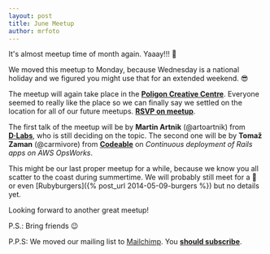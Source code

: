 ```yaml
---
layout: post
title: June Meetup
author: mrfoto
---
```


It's almost meetup time of month again. Yaaay!!! :tada:

We moved this meetup to Monday, because Wednesday is a national holiday and we figured you might use that for an extended weekend. :sunglasses:

The meetup will again take place in the [**Poligon Creative Centre**](http://www.poligon.si/). Everyone seemed to really like the place so we can finally say we settled on the location for all of our future meetups. [**RSVP on meetup**](http://www.meetup.com/RubySlovenia/events/188424902/).

The first talk of the meetup will be by **Martin Artnik** (@artoartnik) from [**D·Labs**](http://dlabs.si/), who is still deciding on the topic. The second one will be by **Tomaž Zaman** (@carmivore) from [**Codeable**](https://codeable.io/) on *Continuous deployment of Rails apps on AWS OpsWorks*.

This might be our last proper meetup for a while, because we know you all scatter to the coast during summertime. We will probably still meet for a :beer: or even [Rubyburgers]({% post_url 2014-05-09-burgers %}) but no details yet.

Looking forward to another great meetup!

P.S.: Bring friends :wink:

P.P.S: We moved our mailing list to [Mailchimp](http://eepurl.com/WSk79). You [**should subscribe**](http://eepurl.com/UHtR9).
